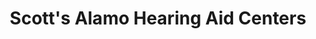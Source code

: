 ---
title: "Scott's Alamo Hearing Aid Centers"
url: /burnet/scotts-alamo-hearing-aid-centers/
shop: hearing aids
---